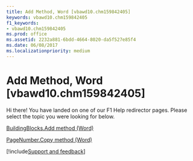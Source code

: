 ```yaml
---
title: Add Method, Word [vbawd10.chm159842405]
keywords: vbawd10.chm159842405
f1_keywords:
- vbawd10.chm159842405
ms.prod: office
ms.assetid: 2232a881-6bdd-4664-8020-da5f527e85f4
ms.date: 06/08/2017
ms.localizationpriority: medium
---
```



# Add Method, Word [vbawd10.chm159842405]

Hi there! You have landed on one of our F1 Help redirector pages. Please select the topic you were looking for below.

[BuildingBlocks.Add method (Word)](https://msdn.microsoft.com/library/22725f33-4de0-95cd-d4a5-a2379b0130c4%28Office.15%29.aspx)

[PageNumber.Copy method (Word)](https://msdn.microsoft.com/library/ddc36ec0-74f5-c3c6-0f96-db1c4a6d0acd%28Office.15%29.aspx)

[!include[Support and feedback](~/includes/feedback-boilerplate.md)]